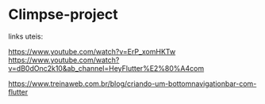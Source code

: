 # Climpse-project

links uteis:

https://www.youtube.com/watch?v=ErP_xomHKTw
https://www.youtube.com/watch?v=dB0dOnc2k10&ab_channel=HeyFlutter%E2%80%A4com

https://www.treinaweb.com.br/blog/criando-um-bottomnavigationbar-com-flutter